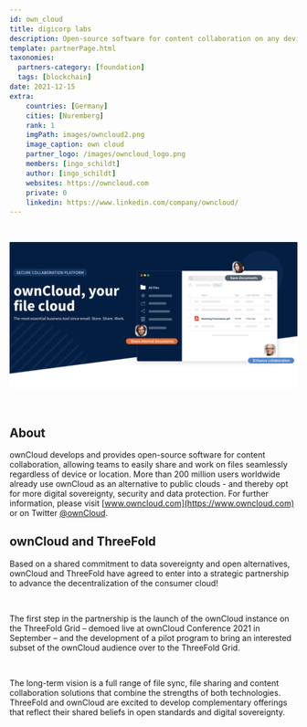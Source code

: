```yaml
---
id: own_cloud
title: digicorp labs
description: Open-source software for content collaboration on any device. Delivering digital sovereignty to over 200 million users.
template: partnerPage.html
taxonomies:
  partners-category: [foundation]
  tags: [blockchain]
date: 2021-12-15
extra:
    countries: [Germany]
    cities: [Nuremberg]
    rank: 1
    imgPath: images/owncloud2.png
    image_caption: own cloud
    partner_logo: /images/owncloud_logo.png
    members: [ingo_schildt]
    author: [ingo_schildt]
    websites: https://owncloud.com
    private: 0
    linkedin: https://www.linkedin.com/company/owncloud/
---
```


<br/>

![owncloud](/images/owncloud1.png)

<br/>

## About

ownCloud develops and provides open-source software for content collaboration, allowing teams to easily share and work on files seamlessly regardless of device or location. More than 200 million users worldwide already use ownCloud as an alternative to public clouds - and thereby opt for more digital sovereignty, security and data protection. For further information, please visit [www.owncloud.com](https://www.owncloud.com) or on Twitter [@ownCloud](https://twitter.com/ownCloud).

## ownCloud and ThreeFold

Based on a shared commitment to data sovereignty and open alternatives, ownCloud and ThreeFold have agreed to enter into a strategic partnership to advance the decentralization of the consumer cloud!

<br/>

The first step in the partnership is the launch of the ownCloud instance on the ThreeFold Grid – demoed live at ownCloud Conference 2021 in September – and the development of  a pilot program to bring an interested subset of the ownCloud audience over to the ThreeFold Grid.

<br/>

The long-term vision is a full range of file sync, file sharing and content collaboration solutions that combine the strengths of both technologies. ThreeFold and ownCloud are excited to develop complementary offerings that reflect their shared beliefs in open standards and digital sovereignty.
